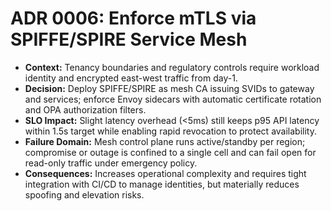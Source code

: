 # ADR 0006: Enforce mTLS via SPIFFE/SPIRE Service Mesh

- **Context:** Tenancy boundaries and regulatory controls require workload identity and encrypted east-west traffic from day-1.
- **Decision:** Deploy SPIFFE/SPIRE as mesh CA issuing SVIDs to gateway and services; enforce Envoy sidecars with automatic certificate rotation and OPA authorization filters.
- **SLO Impact:** Slight latency overhead (<5ms) still keeps p95 API latency within 1.5s target while enabling rapid revocation to protect availability.
- **Failure Domain:** Mesh control plane runs active/standby per region; compromise or outage is confined to a single cell and can fail open for read-only traffic under emergency policy.
- **Consequences:** Increases operational complexity and requires tight integration with CI/CD to manage identities, but materially reduces spoofing and elevation risks.
